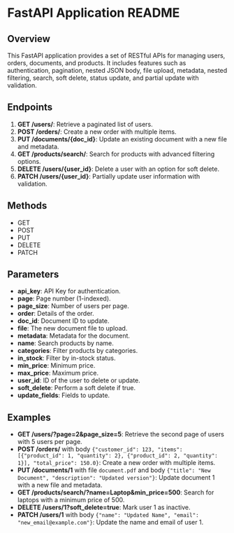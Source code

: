 # FastAPI Application README

## Overview

This FastAPI application provides a set of RESTful APIs for managing users, orders, documents, and products. It includes features such as authentication, pagination, nested JSON body, file upload, metadata, nested filtering, search, soft delete, status update, and partial update with validation.

## Endpoints

1. **GET /users/**: Retrieve a paginated list of users.
2. **POST /orders/**: Create a new order with multiple items.
3. **PUT /documents/{doc_id}**: Update an existing document with a new file and metadata.
4. **GET /products/search/**: Search for products with advanced filtering options.
5. **DELETE /users/{user_id}**: Delete a user with an option for soft delete.
6. **PATCH /users/{user_id}**: Partially update user information with validation.

## Methods

- GET
- POST
- PUT
- DELETE
- PATCH

## Parameters

- **api_key**: API Key for authentication.
- **page**: Page number (1-indexed).
- **page_size**: Number of users per page.
- **order**: Details of the order.
- **doc_id**: Document ID to update.
- **file**: The new document file to upload.
- **metadata**: Metadata for the document.
- **name**: Search products by name.
- **categories**: Filter products by categories.
- **in_stock**: Filter by in-stock status.
- **min_price**: Minimum price.
- **max_price**: Maximum price.
- **user_id**: ID of the user to delete or update.
- **soft_delete**: Perform a soft delete if true.
- **update_fields**: Fields to update.

## Examples

- **GET /users/?page=2&page_size=5**: Retrieve the second page of users with 5 users per page.
- **POST /orders/** with body `{"customer_id": 123, "items": [{"product_id": 1, "quantity": 2}, {"product_id": 2, "quantity": 1}], "total_price": 150.0}`: Create a new order with multiple items.
- **PUT /documents/1** with file `document.pdf` and body `{"title": "New Document", "description": "Updated version"}`: Update document 1 with a new file and metadata.
- **GET /products/search/?name=Laptop&min_price=500**: Search for laptops with a minimum price of 500.
- **DELETE /users/1?soft_delete=true**: Mark user 1 as inactive.
- **PATCH /users/1** with body `{"name": "Updated Name", "email": "new_email@example.com"}`: Update the name and email of user 1.